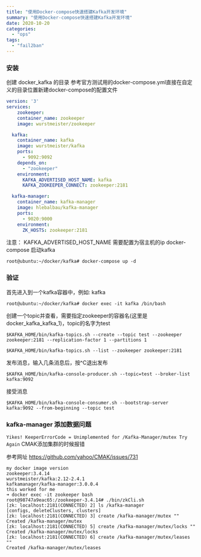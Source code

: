 ```yaml
---
title: "使用Docker-compose快速搭建Kafka开发环境"
summary: "使用Docker-compose快速搭建Kafka开发环境"
date: 2020-10-20
categories:
  - "ops"
tags:
  - "fail2ban"
---
```


### 安装
创建 docker_kafka 的目录
参考官方测试用的docker-compose.yml直接在自定义的目录位置新建docker-compose的配置文件

```yaml
version: '3'
services:
	zookeeper:
    container_name: zookeeper
    image: wurstmeister/zookeeper

  kafka:
    container_name: kafka
    image: wurstmeister/kafka
    ports:
      - 9092:9092
    depends_on:
      - "zookeeper"
    environment:
      KAFKA_ADVERTISED_HOST_NAME: kafka
      KAFKA_ZOOKEEPER_CONNECT: zookeeper:2181

  kafka-manager:
    container_name: kafka-manager
    image: hlebalbau/kafka-manager
    ports:
      - 9020:9000
    environment:
      ZK_HOSTS: zookeeper:2181
```

注意： KAFKA_ADVERTISED_HOST_NAME 需要配置为宿主机的ip
docker-compose 启动kafka

```shell
root@ubuntu:~/docker/kafka# docker-compose up -d
```

###  验证
首先进入到一个kafka容器中，例如: kafka
```shell
root@ubuntu:~/docker/kafka# docker exec -it kafka /bin/bash
```

创建一个topic并查看，需要指定zookeeper的容器名(这里是docker_kafka_kafka_1)，topic的名字为test

```shell
$KAFKA_HOME/bin/kafka-topics.sh --create --topic test --zookeeper zookeeper:2181 --replication-factor 1 --partitions 1

$KAFKA_HOME/bin/kafka-topics.sh --list --zookeeper zookeeper:2181 
```

发布消息，输入几条消息后，按^C退出发布

```shell
$KAFKA_HOME/bin/kafka-console-producer.sh --topic=test --broker-list kafka:9092
```

接受消息

```shell
$KAFKA_HOME/bin/kafka-console-consumer.sh --bootstrap-server kafka:9092 --from-beginning --topic test
```

### kafka-manager 添加数据问题

`Yikes! KeeperErrorCode = Unimplemented for /Kafka-Manager/mutex Try Again` CMAK添加集群的时候报错

参考网址 https://github.com/yahoo/CMAK/issues/731

``` shell
my docker image version
zookeeper:3.4.14
wurstmeister/kafka:2.12-2.4.1
kafkamanager/kafka-manager:3.0.0.4
this worked for me
➜ docker exec -it zookeeper bash
root@98747a9eac65:/zookeeper-3.4.14# ./bin/zkCli.sh
[zk: localhost:2181(CONNECTED) 2] ls /kafka-manager
[configs, deleteClusters, clusters]
[zk: localhost:2181(CONNECTED) 3] create /kafka-manager/mutex ""
Created /kafka-manager/mutex
[zk: localhost:2181(CONNECTED) 5] create /kafka-manager/mutex/locks ""
Created /kafka-manager/mutex/locks
[zk: localhost:2181(CONNECTED) 6] create /kafka-manager/mutex/leases ""
Created /kafka-manager/mutex/leases
```





